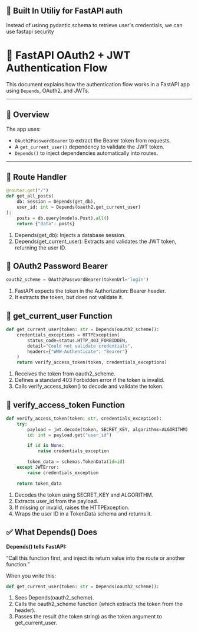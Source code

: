## 🧭 Built In Utiliy for FastAPI auth

Instead of usinng pydantic schema to retrieve user's credentials, we can use fastapi security

# 📘 FastAPI OAuth2 + JWT Authentication Flow

This document explains how the authentication flow works in a FastAPI app using `Depends`, OAuth2, and JWTs.

---

## 🔁 Overview

The app uses:

- `OAuth2PasswordBearer` to extract the Bearer token from requests.
- A `get_current_user()` dependency to validate the JWT token.
- `Depends()` to inject dependencies automatically into routes.

---

## 📍 Route Handler

```python
@router.get("/")
def get_all_posts(
    db: Session = Depends(get_db),
    user_id: int = Depends(oauth2.get_current_user)
):
    posts = db.query(models.Post).all()
    return {"data": posts}
```

1. Depends(get_db): Injects a database session.
2. Depends(get_current_user): Extracts and validates the JWT token, returning the user ID.

## 🔐 OAuth2 Password Bearer
```python
oauth2_scheme = OAuth2PasswordBearer(tokenUrl='login')
```
1. FastAPI expects the token in the Authorization: Bearer <token> header.
2. It extracts the token, but does not validate it.

## 🧾 get_current_user Function
```python
def get_current_user(token: str = Depends(oauth2_scheme)):
    credentials_exceptions = HTTPException(
        status_code=status.HTTP_403_FORBIDDEN,
        detail="Could not validate credentials",
        headers={"WWW-Authenticate": "Bearer"}
    )
    return verify_access_token(token, credentials_exceptions)
```

1. Receives the token from oauth2_scheme.
2. Defines a standard 403 Forbidden error if the token is invalid.
3. Calls verify_access_token() to decode and validate the token.

## 🧠 verify_access_token Function
```python
def verify_access_token(token: str, credentials_exception):
    try:
        payload = jwt.decode(token, SECRET_KEY, algorithms=ALGORITHM)
        id: int = payload.get("user_id")

        if id is None:
            raise credentials_exception

        token_data = schemas.TokenData(id=id)
    except JWTError:
        raise credentials_exception

    return token_data
```
1. Decodes the token using SECRET_KEY and ALGORITHM.
2. Extracts user_id from the payload.
3. If missing or invalid, raises the HTTPException.
4. Wraps the user ID in a TokenData schema and returns it.

## ✅ What Depends() Does
__Depends() tells FastAPI:__

“Call this function first, and inject its return value into the route or another function.”

When you write this:
```python
def get_current_user(token: str = Depends(oauth2_scheme)):
```
1. Sees Depends(oauth2_scheme).
2. Calls the oauth2_scheme function (which extracts the token from the header).
3. Passes the result (the token string) as the token argument to get_current_user.